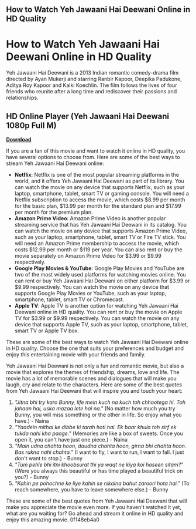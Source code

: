 ## How to Watch Yeh Jawaani Hai Deewani Online in HD Quality

  
# How to Watch Yeh Jawaani Hai Deewani Online in HD Quality
 
Yeh Jawaani Hai Deewani is a 2013 Indian romantic comedy-drama film directed by Ayan Mukerji and starring Ranbir Kapoor, Deepika Padukone, Aditya Roy Kapoor and Kalki Koechlin. The film follows the lives of four friends who reunite after a long time and rediscover their passions and relationships.
 
## HD Online Player (Yeh Jawaani Hai Deewani 1080p Full M)


[**Download**](https://lasakyse.blogspot.com/?download=2tMnaj)

 
If you are a fan of this movie and want to watch it online in HD quality, you have several options to choose from. Here are some of the best ways to stream Yeh Jawaani Hai Deewani online:
 
- **Netflix**: Netflix is one of the most popular streaming platforms in the world, and it offers Yeh Jawaani Hai Deewani as part of its library. You can watch the movie on any device that supports Netflix, such as your laptop, smartphone, tablet, smart TV or gaming console. You will need a Netflix subscription to access the movie, which costs $8.99 per month for the basic plan, $13.99 per month for the standard plan and $17.99 per month for the premium plan.
- **Amazon Prime Video**: Amazon Prime Video is another popular streaming service that has Yeh Jawaani Hai Deewani in its catalog. You can watch the movie on any device that supports Amazon Prime Video, such as your laptop, smartphone, tablet, smart TV or Fire TV stick. You will need an Amazon Prime membership to access the movie, which costs $12.99 per month or $119 per year. You can also rent or buy the movie separately on Amazon Prime Video for $3.99 or $9.99 respectively.
- **Google Play Movies & YouTube**: Google Play Movies and YouTube are two of the most widely used platforms for watching movies online. You can rent or buy Yeh Jawaani Hai Deewani on either platform for $3.99 or $9.99 respectively. You can watch the movie on any device that supports Google Play Movies or YouTube, such as your laptop, smartphone, tablet, smart TV or Chromecast.
- **Apple TV**: Apple TV is another option for watching Yeh Jawaani Hai Deewani online in HD quality. You can rent or buy the movie on Apple TV for $3.99 or $9.99 respectively. You can watch the movie on any device that supports Apple TV, such as your laptop, smartphone, tablet, smart TV or Apple TV box.

These are some of the best ways to watch Yeh Jawaani Hai Deewani online in HD quality. Choose the one that suits your preferences and budget and enjoy this entertaining movie with your friends and family.
  
Yeh Jawaani Hai Deewani is not only a fun and romantic movie, but also a movie that explores the themes of friendship, dreams, love and life. The movie has a lot of memorable scenes and dialogues that will make you laugh, cry and relate to the characters. Here are some of the best quotes from Yeh Jawaani Hai Deewani that will inspire you and touch your heart:

1. *"Jitna bhi try karo Bunny, life mein kuch na kuch toh chhootega hi. Toh jahaan hai, uska mazaa lete hai na."* (No matter how much you try Bunny, you will miss something or the other in life. So enjoy what you have.) - Naina
2. *"Yaadein mithai ke dibbe ki tarah hoti hai. Ek baar khula toh sirf ek tukda nahi kha paoge."* (Memories are like a box of sweets. Once you open it, you can't have just one piece.) - Naina
3. *"Main udna chahta hoon, daudna chahta hoon, girna bhi chahta hoon. Bas rukna nahi chahta."* (I want to fly, I want to run, I want to fall. I just don't want to stop.) - Bunny
4. *"Tum pehle bhi itni khoobsurat thi ya waqt ne kiya koi haseen sitam?"* (Were you always this beautiful or has time played a beautiful trick on you?) - Bunny
5. *"Kahin pe pohochne ke liye kahin se nikalna bahut zaroori hota hai."* (To reach somewhere, you have to leave somewhere else.) - Bunny

These are some of the best quotes from Yeh Jawaani Hai Deewani that will make you appreciate the movie even more. If you haven't watched it yet, what are you waiting for? Go ahead and stream it online in HD quality and enjoy this amazing movie.
 0f148eb4a0
